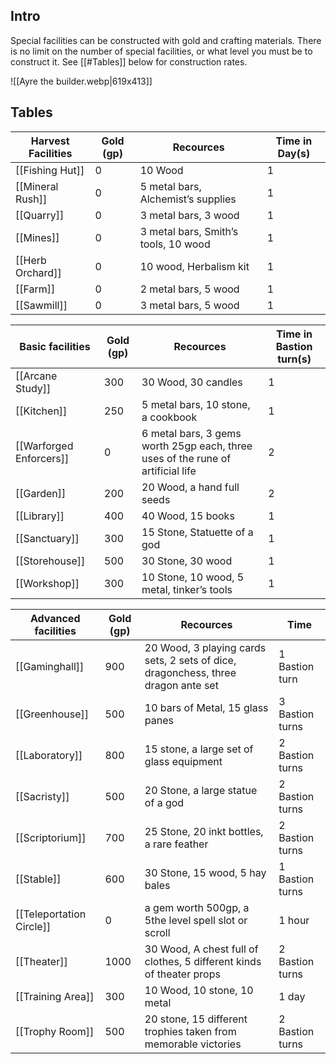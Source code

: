 
## Intro
Special facilities can be constructed with gold and crafting materials. There is no limit on the number of special facilities, or what level you must be to construct it. See [[#Tables]] below for construction rates.

![[Ayre the builder.webp|619x413]]

## Tables

| Harvest Facilities | Gold (gp) | Recources                            | Time in Day(s) |
| ------------------ | --------- | ------------------------------------ | -------------- |
| [[Fishing Hut]]    | 0         | 10 Wood                              | 1              |
| [[Mineral Rush]]   | 0         | 5 metal bars, Alchemist’s supplies   | 1              |
| [[Quarry]]         | 0         | 3 metal bars, 3 wood                 | 1              |
| [[Mines]]          | 0         | 3 metal bars, Smith’s tools, 10 wood | 1              |
| [[Herb Orchard]]   | 0         | 10 wood, Herbalism kit               | 1              |
| [[Farm]]           | 0         | 2 metal bars, 5 wood                 | 1              |
| [[Sawmill]]        | 0         | 3 metal bars, 5 wood                 | 1              |

| Basic facilities        | Gold (gp) | Recources                                                                       | Time in Bastion turn(s) |
| ----------------------- | --------- | ------------------------------------------------------------------------------- | ----------------------- |
| [[Arcane Study]]        | 300       | 30 Wood, 30 candles                                                             | 1                       |
| [[Kitchen]]             | 250       | 5 metal bars, 10 stone, a cookbook                                              | 1                       |
| [[Warforged Enforcers]] | 0         | 6 metal bars, 3 gems worth 25gp each, three uses of the rune of artificial life | 2                       |
| [[Garden]]              | 200       | 20 Wood, a hand full seeds                                                      | 2                       |
| [[Library]]             | 400       | 40 Wood, 15 books                                                               | 1                       |
| [[Sanctuary]]           | 300       | 15 Stone, Statuette of a god                                                    | 1                       |
| [[Storehouse]]          | 500       | 30 Stone, 30 wood                                                               | 1                       |
| [[Workshop]]            | 300       | 10 Stone, 10 wood, 5 metal, tinker’s tools                                      | 1                       |

| Advanced facilities      | Gold (gp) | Recources                                                                         | Time            |
| ------------------------ | --------- | --------------------------------------------------------------------------------- | --------------- |
| [[Gaminghall]]           | 900       | 20 Wood, 3 playing cards sets, 2 sets of dice, dragonchess, three dragon ante set | 1 Bastion turn  |
| [[Greenhouse]]           | 500       | 10 bars of Metal, 15 glass panes                                                  | 3 Bastion turns |
| [[Laboratory]]           | 800       | 15 stone, a large set of glass equipment                                          | 2 Bastion turns |
| [[Sacristy]]             | 500       | 20 Stone, a large statue of a god                                                 | 2 Bastion turns |
| [[Scriptorium]]          | 700       | 25 Stone, 20 inkt bottles, a rare feather                                         | 2 Bastion turns |
| [[Stable]]               | 600       | 30 Stone, 15 wood, 5 hay bales                                                    | 1 Bastion turns |
| [[Teleportation Circle]] | 0         | a gem worth 500gp, a 5the level spell slot or scroll                              | 1 hour          |
| [[Theater]]              | 1000      | 30 Wood, A chest full of clothes, 5 different kinds of theater props              | 2 Bastion turns |
| [[Training Area]]        | 300       | 10 Wood, 10 stone, 10 metal                                                       | 1 day           |
| [[Trophy Room]]          | 500       | 20 stone, 15 different trophies taken from memorable victories                    | 2 Bastion turns |


